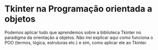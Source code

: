 # Tkinter na Programação orientada a objetos

Podemos aplicar tudo que aprendemos sobre a biblioteca Tkinter no paradigma da orientação a objetos. Não irei explicar aqui como
funciona o POO (termos, lógica, estruturas etc.) e sim, como aplicar ele ao Tkinter.
